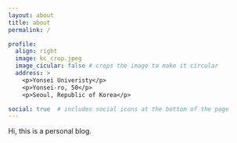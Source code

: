 ```yaml
---
layout: about
title: about
permalink: /

profile:
  align: right
  image: kc_crop.jpeg
  image_cicular: false # crops the image to make it circular
  address: >
    <p>Yonsei Univeristy</p>
    <p>Yonsei-ro, 50</p>
    <p>Seoul, Republic of Korea</p>

social: true  # includes social icons at the bottom of the page
---
```


Hi, this is a personal blog.

